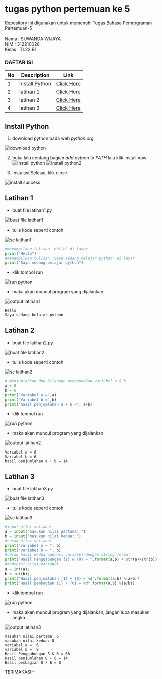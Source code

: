 # tugas python pertemuan ke 5

Repository ini digunakan untuk memenuhi Tugas Bahasa Pemrograman Pertemuan-5<br><br>
Nama : SUWANDA WIJAYA<br>
NIM : 312210028<br>
Kelas : TI.22.B1<br>

### DAFTAR ISI <br>
| No | Description | Link |
| ----- | ----- | ---- |
| 1 | Install Python| [Click Here](#Install-Python)|
| 2 | latihan 1 | [Click Here](#Latihan-1) |
| 3 | latihan 2 | [Click Here](#Latihan-2) |
| 4 | latihan 3 | [Click Here](#Latihan-3) |

## Install Python
1. download python pada web *python.org*

![download python](Sc)

2. buka lalu centang bagian *add python to PATH* lalu klik install now
![install python](Screenshot/SS%201.png)
![install python2](Screenshot/SS%202.png)


3. Instalasi Selesai, klik close

![install success](Screenshot/SS%203.png)


## Latihan 1
* buat file latihan1.py

![buat file latihan1](Screenshot//SS%204.png)

* tulis kode seperti contoh

![sc latihan1](Screenshot/SS%205.png)
```python
#menampilkan tulisan 'Hello' di layar
print("Hello")
#menampilkan tulisan 'Saya sedang belajar python' di layar
print("Saya sedang belajar python")
```
* klik tombol run

![run python](Screenshot/SS%2012.png)

* maka akan muncul program yang dijalankan

![output latihan1](Screenshot/SS%209.png)
```
Hello
Saya sedang belajar python
```


## Latihan 2
* buat file latihan2.py

![buat file latihan2](Screenshot/SS%2013.png)

* tulis kode seperti contoh

![sc latihan2](Screenshot/SS%207.png)
``` python
# menjumlahkan dua bilangan menggunakan variabel a & b
a = 8
b = 6
print("Variabel a =",a)
print("Variabel b =",b)
print("hasil penjumlahan a + b =", a+b)
```


* klik tombol run

![run python](Screenshot/SS%2012.png)

* maka akan muncul program yang dijalankan

![output latihan2](Screenshot//SS%2010.png)

```
Variabel a = 8
Variabel b = 6
hasil penjumlahan a + b = 14
```


## Latihan 3
* buat file latihan3.py

![buat file latihan3](Screenshot/SS%2014.png)

* tulis kode seperti contoh

![sc latihan3](Screenshot/SS%208.png)

```python
#input nilai variabel
a = input("masukan nilai pertama: ")
b = input("masukan nilai kedua: ")
#cetak nilai variabel
print("variabel a = ", a)
print("variabel b = ", b)
#cetak hasil kedua operasi variabel dengan string format
print("Hasil Penggabungan {1} & {0} = ".format(a,b) + str(a)+str(b))
#konversi nilai variabel 
a = int(a);
b = int(b);
print("Hasil penjumlahan {1} + {0} = %d".format(a,b) %(a+b))
print("Hasil pembagian {1} / {0} = %d".format(a,b) %(a/b))
```
* klik tombol run

![run python](Screenshot/SS%2012.png)

* maka akan muncul program yang dijalankan, jangan lupa masukan angka

![output latihan3](Screenshot/SS%2011.png)
```
masukan nilai pertama: 6
masukan nilai kedua: 8
variabel a =  6
variabel b =  8
Hasil Penggabungan 8 & 6 = 68
Hasil penjumlahan 8 + 6 = 14
Hasil pembagian 8 / 6 = 0
```

TERIMAKASIH